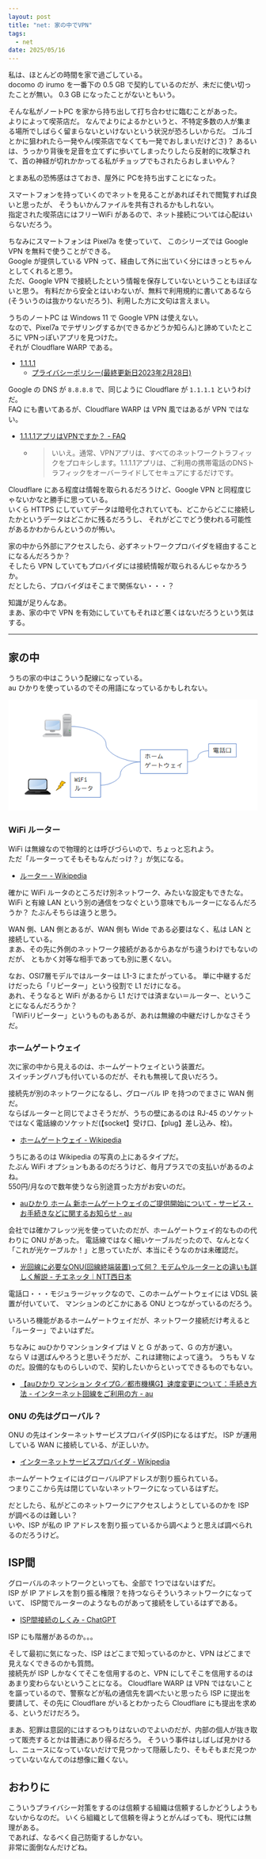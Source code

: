 ```yaml
---
layout: post
title: "net: 家の中でVPN"
tags:
  - net
date: 2025/05/16
---
```


私は、ほとんどの時間を家で過ごしている。  
docomo の irumo を一番下の 0.5 GB で契約しているのだが、未だに使い切ったことが無い。
0.3 GB になったことがないともいう。

そんな私がノートPC を家から持ち出して打ち合わせに臨むことがあった。  
よりによって喫茶店だ。
なんでよりによるかというと、不特定多数の人が集まる場所でしばらく留まらないといけないという状況が恐ろしいからだ。
ゴルゴとかに狙われたら一発やん(喫茶店でなくても一発でおしまいだけどさ)？ 
あるいは、うっかり背後を足音を立てずに歩いてしまったりしたら反射的に攻撃されて、首の神経が切れかかってる私がチョップでもされたらおしまいやん？

とまあ私の恐怖感はさておき、屋外に PCを持ち出すことになった。

スマートフォンを持っていくのでネットを見ることがあればそれで閲覧すれば良いと思ったが、
そうもいかんファイルを共有されるかもしれない。  
指定された喫茶店にはフリーWiFi があるので、ネット接続については心配はいらないだろう。

ちなみにスマートフォンは Pixel7a を使っていて、
このシリーズでは Google VPN を無料で使うことができる。  
Google が提供している VPN って、経由して外に出ていく分にはきっとちゃんとしてくれると思う。  
ただ、Google VPN で接続したという情報を保存していないということもほぼないと思う。
有料だから安全とはいわないが、無料で利用規約に書いてあるなら(そういうのは抜かりないだろう)、利用した方に文句は言えまい。

うちのノートPC は Windows 11 で Google VPN は使えない。  
なので、Pixel7a でテザリングするか(できるかどうか知らん)と諦めていたところに VPNっぽいアプリを見つけた。  
それが Cloudflare WARP である。

* [1.1.1.1](https://one.one.one.one/)
  * [プライバシーポリシー(最終更新日2023年2月28日)](https://www.cloudflare.com/ja-jp/application/privacypolicy/)

Google の DNS が `8.8.8.8` で、同じように Cloudflare が `1.1.1.1` というわけだ。  
FAQ にも書いてあるが、Cloudflare WARP は VPN 風ではあるが VPN ではない。

* [1.1.1.1アプリはVPNですか？ - FAQ](https://one.one.one.one/ja-JP/faq/#is-1111-a-vpn)
  * > いいえ。通常、VPNアプリは、すべてのネットワークトラフィックをプロキシします。1.1.1.1アプリは、ご利用の携帯電話のDNSトラフィックをオーバーライドしてセキュアにするだけです。

Cloudflare にある程度は情報を取られるだろうけど、Google VPN と同程度じゃないかなと勝手に思っている。  
いくら HTTPS にしていてデータは暗号化されていても、どこからどこに接続したかというデータはどこかに残るだろうし、
それがどこでどう使われる可能性があるかわからんというのが怖い。

家の中から外部にアクセスしたら、必ずネットワークプロバイダを経由することになるんだろうか？  
そしたら VPN していてもプロバイダには接続情報が取られるんじゃなかろうか。  
だとしたら、プロバイダはそこまで関係ない・・・？

知識が足りんなあ。  
まあ、家の中で VPN を有効にしていてもそれほど悪くはないだろうという気はする。

----

## 家の中

うちの家の中はこういう配線になっている。  
au ひかりを使っているのでその用語になっているかもしれない。

![image](images/20250517a-1.png)

### WiFi ルーター

WiFi は無線なので物理的とは呼びづらいので、ちょっと忘れよう。  
ただ「ルーターってそもそもなんだっけ？」が気になる。

* [ルーター - Wikipedia](https://ja.wikipedia.org/wiki/%E3%83%AB%E3%83%BC%E3%82%BF%E3%83%BC)

確かに WiFi ルータのところだけ別ネットワーク、みたいな設定もできたな。  
WiFi と有線 LAN という別の通信をつなぐという意味でもルーターになるんだろうか？ 
たぶんそちらは違うと思う。

WAN 側、LAN 側とあるが、WAN 側も Wide である必要はなく、私は LAN と接続している。  
まあ、その先に外側のネットワーク接続があるからあながち違うわけでもないのだが、
ともかく対等な相手であっても別に悪くない。

なお、OSI7層モデルではルーターは L1-3 にまたがっている。
単に中継するだけだったら「リピーター」という役割で L1 だけになる。  
あれ、そうなると WiFi があるから L1 だけでは済まない＝ルーター、ということになるんだろうか？  
「WiFiリピーター」というものもあるが、あれは無線の中継だけしかなさそうだ。

### ホームゲートウェイ

次に家の中から見えるのは、ホームゲートウェイという装置だ。  
スイッチングハブも付いているのだが、それも無視して良いだろう。

接続先が別のネットワークになるし、グローバル IP を持つのでまさに WAN 側だ。  
ならばルーターと同じでよさそうだが、うちの壁にあるのは RJ-45 のソケットではなく電話線のソケットだ(【socket】受け口、【plug】差し込み、栓)。

* [ホームゲートウェイ - Wikipedia](https://ja.wikipedia.org/wiki/%E3%83%9B%E3%83%BC%E3%83%A0%E3%82%B2%E3%83%BC%E3%83%88%E3%82%A6%E3%82%A7%E3%82%A4)

うちにあるのは Wikipedia の写真の上にあるタイプだ。  
たぶん WiFi オプションもあるのだろうけど、毎月プラスでの支払いがあるのよね。  
550円/月なので数年使うなら別途買った方がお安いのだ。

* [auひかり ホーム 新ホームゲートウェイのご提供開始について - サービス・お手続きなどに関するお知らせ - au](https://www.au.com/information/notice_internet/service/20220921-01/)

会社では確かフレッツ光を使っていたのだが、ホームゲートウェイ的なものの代わりに ONU があった。
電話線ではなく細いケーブルだったので、なんとなく「これが光ケーブルか！」と思っていたが、本当にそうなのかは未確認だ。

* [光回線に必要なONU(回線終端装置)って何？ モデムやルーターとの違いも詳しく解説 - チエネッタ｜NTT西日本](https://flets-w.com/chienetta/pc_mobile/cb_other56.html)

電話口・・・モジュラージャックなので、このホームゲートウェイには VDSL 装置が付いていて、
マンションのどこかにある ONU とつながっているのだろう。

いろいろ機能があるホームゲートウェイだが、ネットワーク接続だけ考えると「ルーター」でよいはずだ。

ちなみに auひかりマンションタイプは V と G があって、G の方が速い。  
なら V は選ばんやろうと思いそうだが、これは建物によって違う。
うちも V なのだ。設備的なものらしいので、契約したいからといってできるものでもない。

* [【auひかり マンション タイプG／都市機構G】速度変更について：手続き方法 - インターネット回線をご利用の方 - au](https://www.au.com/support/service/internet/procedure/contract/typeG/)

### ONU の先はグローバル？

ONU の先はインターネットサービスプロバイダ(ISP)になるはずだ。
ISP が運用している WAN に接続している、が正しいか。

* [インターネットサービスプロバイダ - Wikipedia](https://ja.wikipedia.org/wiki/%E3%82%A4%E3%83%B3%E3%82%BF%E3%83%BC%E3%83%8D%E3%83%83%E3%83%88%E3%82%B5%E3%83%BC%E3%83%93%E3%82%B9%E3%83%97%E3%83%AD%E3%83%90%E3%82%A4%E3%83%80)

ホームゲートウェイにはグローバルIPアドレスが割り振られている。  
つまりここから先は閉じていないネットワークになっているはずだ。

だとしたら、私がどこのネットワークにアクセスしようとしているのかを ISP が調べるのは難しい？  
いや、ISP が私の IP アドレスを割り振っているから調べようと思えば調べられるのだろうけど。

## ISP間

グローバルのネットワークといっても、全部で 1つではないはずだ。  
ISP が IP アドレスを割り振る権限？を持つならそういうネットワークになっていて、
ISP間でルーターのようなものがあって接続をしているはずである。

* [ISP間接続のしくみ - ChatGPT](https://chatgpt.com/share/6827e7f9-b4f0-8010-b917-77adf6f8e40d)

ISP にも階層があるのか。。。

そして最初に気になった、ISP はどこまで知っているのかと、VPN はどこまで見えなくできるのかも質問。  
接続先が ISP しかなくてそこを信用するのと、VPN にしてそこを信用するのはあまり変わらないということになる。
Cloudflare WARP は VPN ではないことを謳っているので、警察などが私の通信先を調べたいと思ったら ISP に提出を要請して、その先に Cloudflare がいるとわかったら Cloudflare にも提出を求める、というだけだろう。

まあ、犯罪は意図的にはするつもりはないのでよいのだが、内部の個人が抜き取って販売するとかは普通にあり得るだろう。
そういう事件はしばしば見かけるし、ニュースになっていないだけで見つかって隠蔽したり、そもそもまだ見つかっていないなんてのは想像に難くない。

## おわりに

こういうプライバシー対策をするのは信頼する組織は信頼するしかどうしようもないからなのだ。
いくら組織として信頼を得ようとがんばっても、現代には無理がある。  
であれば、なるべく自己防衛するしかない。  
非常に面倒なんだけどね。
